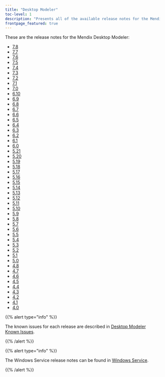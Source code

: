 ```yaml
---
title: "Desktop Modeler"
toc-level: 1
description: "Presents all of the available release notes for the Mendix Desktop Modeler."
frontpage_featured: true
---
```


These are the release notes for the Mendix Desktop Modeler:

* [7.8](7.8)
* [7.7](7.7)
* [7.6](7.6)
* [7.5](7.5)
* [7.4](7.4)
* [7.3](7.3)
* [7.2](7.2)
* [7.1](7.1)
* [7.0](7.0)
* [6.10](6.10)
* [6.9](6.9)
* [6.8](6.8)
* [6.7](6.7)
* [6.6](6.6)
* [6.5](6.5)
* [6.4](6.4)
* [6.3](6.3)
* [6.2](6.2)
* [6.1](6.1)
* [6.0](6.0)
* [5.21](5.21)
* [5.20](5.20)
* [5.19](5.19)
* [5.18](5.18)
* [5.17](5.17)
* [5.16](5.16)
* [5.15](5.15)
* [5.14](5.14)
* [5.13](5.13)
* [5.12](5.12)
* [5.11](5.11)
* [5.10](5.10)
* [5.9](5.9)
* [5.8](5.8)
* [5.7](5.7)
* [5.6](5.6)
* [5.5](5.5)
* [5.4](5.4)
* [5.3](5.3)
* [5.2](5.2)
* [5.1](5.1)
* [5.0](5.0)
* [4.8](4.8)
* [4.7](4.7)
* [4.6](4.6)
* [4.5](4.5)
* [4.4](4.4)
* [4.3](4.3)
* [4.2](4.2)
* [4.1](4.1)
* [4.0](4.0)

{{% alert type="info" %}}

The known issues for each release are described in [Desktop Modeler Known Issues](known-issues).

{{% /alert %}}

{{% alert type="info" %}}

The Windows Service release notes can be found in [Windows Service](windows-service).

{{% /alert %}}

